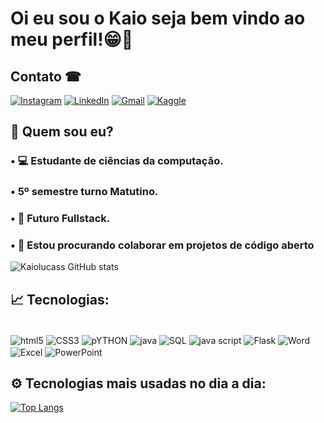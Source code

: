 # Oi eu sou o Kaio seja bem vindo ao meu perfil!😁👋

## Contato ☎
[![Instagram](https://img.shields.io/badge/Instagram-E4405F?style=for-the-badge&logo=instagram&logoColor=white)](https://instagram.com/kl.kaio_lucas)
[![LinkedIn](https://img.shields.io/badge/LinkedIn-0077B5?style=for-the-badge&logo=linkedin&logoColor=white)](https://www.linkedin.com/in/kaio-lucas-araújo-silva-051641249/)
[![Gmail](https://img.shields.io/badge/Gmail-D14836?style=for-the-badge&logo=gmail&logoColor=white)](mailto:kaiosaulo22@gmail.com)
[![Kaggle](https://img.shields.io/badge/Kaggle-20BEFF?style=for-the-badge&logo=Kaggle&logoColor=white)](https://www.kaggle.com/kaiolucasaraujosilva)

## 🤔  Quem sou eu?
### •  💻 Estudante de ciências da computação.
### •  5º semestre turno Matutino.
### •  🎯  Futuro Fullstack.
### •  👯 Estou procurando colaborar em projetos de código aberto

![Kaiolucass GitHub stats](https://github-readme-stats.vercel.app/api?username=Kaiolucass&show_icons=true&theme=radical)

## 📈 Tecnologias:

<div style="display: inline-block"><br/>
    <img align="center"alt="html5" src="https://img.shields.io/badge/HTML5-E34F26?style=for-the-badge&logo=html5&logoColor=white">
    <img align="center"alt="CSS3" src="https://img.shields.io/badge/CSS3-1572B6?style=for-the-badge&logo=css3&logoColor=white">
    <img align="center"alt="pYTHON" src="https://img.shields.io/badge/Python-3776AB?style=for-the-badge&logo=python&logoColor=white">
    <img align="center"alt="java" src="https://img.shields.io/badge/Java-ED8B00?style=for-the-badge&logo=openjdk&logoColor=white">
    <img align="center"alt="SQL" src="https://img.shields.io/badge/MySQL-00000F?style=for-the-badge&logo=mysql&logoColor=white">
    <img align="center"alt="java script" src="https://img.shields.io/badge/JavaScript-F7DF1E?style=for-the-badge&logo=javascript&logoColor=black">
    <img align="center"alt="Flask" src="https://img.shields.io/badge/Flask-000000?style=for-the-badge&logo=flask&logoColor=white">
    <img align="center"alt="Word" src="https://img.shields.io/badge/Microsoft_Word-2B579A?style=for-the-badge&logo=microsoft-word&logoColor=white">
    <img align="center"alt="Excel" src="https://img.shields.io/badge/Microsoft_Excel-217346?style=for-the-badge&logo=microsoft-excel&logoColor=white">
    <img align="center"alt="PowerPoint" src="https://img.shields.io/badge/Microsoft_PowerPoint-B7472A?style=for-the-badge&logo=microsoft-powerpoint&logoColo">
</div>


## ⚙ Tecnologias mais usadas no dia a dia:
[![Top Langs](https://github-readme-stats.vercel.app/api/top-langs/?username=Kaiolucass&layout=donut&theme=radical)](https://github.com/Kaiolucass/github-readme-stats)
